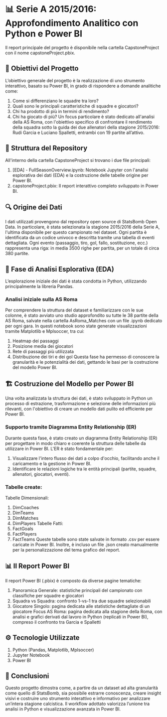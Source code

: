 # 📊 Serie A 2015/2016: Approfondimento Analitico con Python e Power BI

Il report principale del progetto è disponibile nella cartella CapstoneProject con il nome capstoneProject.pbix.

## 🎯 Obiettivi del Progetto
L’obiettivo generale del progetto è la realizzazione di uno strumento interattivo, basato su Power BI, in grado di rispondere a domande analitiche come:
1) Come si differenziano le squadre tra loro?
2) Quali sono le principali caratteristiche di squadre e giocatori?
3) Chi ha prodotto di più in termini di rendimento?
4) Chi ha giocato di più?
Un focus particolare è stato dedicato all'analisi della AS Roma, con l'obiettivo specifico di confrontare il rendimento della squadra sotto la guida dei due allenatori della stagione 2015/2016: Rudi Garcia e Luciano Spalletti, entrambi con 19 partite all’attivo.

## 📁 Struttura del Repository
All'interno della cartella CapstoneProject si trovano i due file principali:
1) [EDA] - FullSeasonOverview.ipynb: Notebook Jupyter con l'analisi esplorativa dei dati (EDA) e la costruzione delle tabelle origine per Power BI.
2) capstoneProject.pbix: Il report interattivo completo sviluppato in Power BI.

## 🔍 Origine dei Dati
I dati utilizzati provengono dal repository open source di StatsBomb Open Data.
In particolare, è stata selezionata la stagione 2015/2016 della Serie A, l'ultima disponibile per questo campionato nel dataset.
Ogni partita è identificata da un codice univoco e descritta tramite una tabella di eventi dettagliata. Ogni evento (passaggio, tiro, gol, fallo, sostituzione, ecc.) rappresenta una riga: in media 3500 righe per partita, per un totale di circa 380 partite.

## 🧠 Fase di Analisi Esplorativa (EDA)
L’esplorazione iniziale dei dati è stata condotta in Python, utilizzando principalmente la libreria Pandas.
### Analisi iniziale sulla AS Roma
Per comprendere la struttura del dataset e familiarizzare con le sue colonne, è stato avviato uno studio approfondito su tutte le 38 partite della AS Roma, salvate nella cartella AsRoma_Matches con un file .ipynb dedicato per ogni gara. In questi notebook sono state generate visualizzazioni tramite Matplotlib e Mplsoccer, tra cui:
1) Heatmap dei passaggi
2) Posizione media dei giocatori
3) Rete di passaggi più utilizzata
4) Distribuzione dei tiri e dei gol
Questa fase ha permesso di conoscere la granularità e le potenzialità dei dati, gettando le basi per la costruzione del modello Power BI.

## 🏗️ Costruzione del Modello per Power BI
Una volta analizzata la struttura dei dati, è stato sviluppato in Python un processo di estrazione, trasformazione e selezione delle informazioni più rilevanti, con l'obiettivo di creare un modello dati pulito ed efficiente per Power BI.
### Supporto tramite Diagramma Entity Relationship (ER)
Durante questa fase, è stato creato un diagramma Entity Relationship (ER) per progettare in modo chiaro e coerente la struttura delle tabelle da utilizzare in Power BI.
L'ER è stato fondamentale per:
1) Visualizzare l'intero flusso dei dati a colpo d'occhio, facilitando anche il caricamento e la gestione in Power BI.
2) Identificare le relazioni logiche tra le entità principali (partite, squadre, allenatori, giocatori, eventi).
### Tabelle create:
Tabelle Dimensionali:
1) DimCoaches
2) DimTeams
3) DimMatches
4) DimPlayers
Tabelle Fatti:
1) FactGoals
2) FactPlayers
3) FactTeams
Queste tabelle sono state salvate in formato .csv per essere caricate in Power BI.
Inoltre, è incluso un file .json creato manualmente per la personalizzazione del tema grafico del report.

## 📊 Il Report Power BI
Il report Power BI (.pbix) è composto da diverse pagine tematiche:
1) Panoramica Generale: statistiche principali del campionato con classifiche per squadre e giocatori
2) Squadra vs Squadra: confronto 1-vs-1 tra due squadre selezionabili
3) Giocatore Singolo: pagina dedicata alle statistiche dettagliate di un giocatore
Focus AS Roma: pagina dedicata alla stagione della Roma, con analisi e grafici derivati dal lavoro in Python (replicati in Power BI), compreso il confronto tra Garcia e Spalletti

## ⚙️ Tecnologie Utilizzate
1) Python (Pandas, Matplotlib, Mplsoccer)
2) Jupyter Notebook
3) Power BI

## 📌 Conclusioni
Questo progetto dimostra come, a partire da un dataset ad alta granularità come quello di StatsBomb, sia possibile estrarre conoscenza, creare insight visivi e costruire uno strumento interattivo e informativo per analizzare un’intera stagione calcistica.
Il workflow adottato valorizza l’unione tra analisi in Python e visualizzazione avanzata in Power BI.
